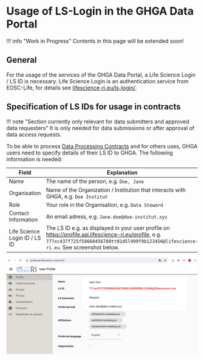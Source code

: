 # Usage of LS-Login in the GHGA Data Portal

!!! info "Work in Progress"
   Contents in this page will be extended soon!


## General
For the usage of the services of the GHGA Data Portal, a Life Science Login / LS ID is necessary. Life Science Login is an authentication service from EOSC-Life, for details see [lifescience-ri.eu/ls-login/](https://lifescience-ri.eu/ls-login/).

 
## Specification of LS IDs for usage in contracts

!!! note "Section currently only relevant for data submitters and approved data requesters"
   It is only needed for data submissions or after approval of data access requests.

To be able to process [Data Processing Contracts](../glossary/glossary.md#data-processing-contract-dpc) and for others uses, GHGA users need to specify details of their LS ID to GHGA. The following information is needed:

| Field | Explanation  |
|---|---|
|Name| The name of the person, e.g. `Doe, Jane` |
|Organisation| Name of the Organization / Institution that interacts with GHGA, e.g. `Doe Institut`|
|Role| Your role in the Organisation, e.g. `Data Steward` |
|Contact Information| An email adress, e.g. `Jane.doe@doe-institut.xyz`|
|Life Science Login ID / LS ID | The LS ID e.g. as displayed in your user profile on https://profile.aai.lifescience-ri.eu/profile, e.g. `777xc437f725f58660456780tt01d5l999f9b123456@lifescience-ri.eu`. See screenshot below.  |

![Ls Login Profile page](../assets/img/lslogin-lsid.png)
